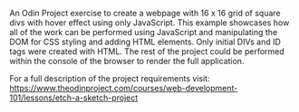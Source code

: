 An Odin Project exercise to create a webpage with 16 x 16 grid of square divs with hover effect using only JavaScript.
This example showcases how all of the work can be performed using JavaScript and manipulating the DOM for CSS styling and adding HTML elements. Only initial DIVs and ID tags were created with HTML. The rest of the project could be performed within the console of the browser to render the full application.

For a full description of the project requirements visit: https://www.theodinproject.com/courses/web-development-101/lessons/etch-a-sketch-project

